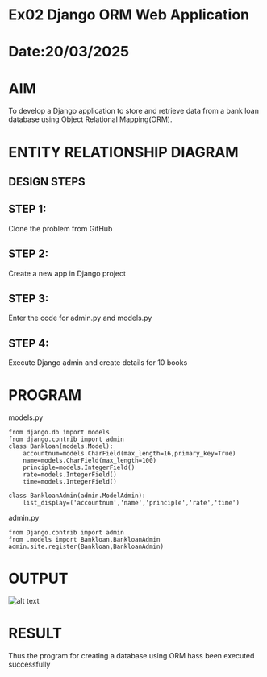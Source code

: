# Ex02 Django ORM Web Application
# Date:20/03/2025
# AIM
To develop a Django application to store and retrieve data from a bank loan database using Object Relational Mapping(ORM).

# ENTITY RELATIONSHIP DIAGRAM
## DESIGN STEPS
## STEP 1:
Clone the problem from GitHub

## STEP 2:
Create a new app in Django project

## STEP 3:
Enter the code for admin.py and models.py

## STEP 4:
Execute Django admin and create details for 10 books

# PROGRAM
models.py
```
from django.db import models
from django.contrib import admin
class Bankloan(models.Model):
	accountnum=models.CharField(max_length=16,primary_key=True)
	name=models.CharField(max_length=100)
	principle=models.IntegerField()
	rate=models.IntegerField()
	time=models.IntegerField()

class BankloanAdmin(admin.ModelAdmin):
	list_display=('accountnum','name','principle','rate','time')

```
admin.py
```
from Django.contrib import admin
from .models import Bankloan,BankloanAdmin
admin.site.register(Bankloan,BankloanAdmin)
```
# OUTPUT
![alt text](<../abi/abi/Screenshot 2025-03-26 001529.png>)
# RESULT
Thus the program for creating a database using ORM hass been executed successfully
